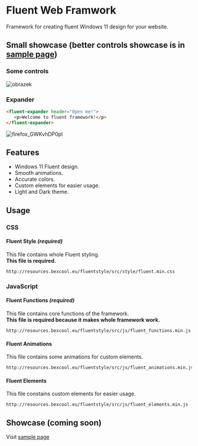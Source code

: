 # Fluent Web Framwork
 Framework for creating fluent Windows 11 design for your website.
 
## Small showcase (better controls showcase is in [sample page](http://resources.bexcool.eu/fluentstyle/showcase/index.html))
### Some controls
![obrazek](https://user-images.githubusercontent.com/53868994/151600056-709ddcb5-838a-4f69-a518-a249130aa712.png)
### Expander
```html
<fluent-expander header="Open me!">
   <p>Welcome to fluent framework!</p>
</fluent-expander>
```
![firefox_GWKvhDP0pl](https://user-images.githubusercontent.com/53868994/151600680-22a9beb1-b5e1-42b2-b3c4-115aed8be7fc.gif)

## Features
- Windows 11 Fluent design.
- Smooth animations.
- Accurate colors.
- Custom elements for easier usage.
- Light and Dark theme.

## Usage
### CSS
#### Fluent Style ***(required)***
This file contains whole Fluent styling.<br>
**This file is required.**
```
http://resources.bexcool.eu/fluentstyle/src/style/fluent.min.css
```
### JavaScript
#### Fluent Functions ***(required)***
This file contains core functions of the framework.<br>
**This file is required because it makes whole framework work.**
```
http://resources.bexcool.eu/fluentstyle/src/js/fluent_functions.min.js
```
#### Fluent Animations
This file contains some animations for custom elements.
```
http://resources.bexcool.eu/fluentstyle/src/js/fluent_animations.min.js
```
#### Fluent Elements
This file constains custom elements for easier usage.
```
http://resources.bexcool.eu/fluentstyle/src/js/fluent_elements.min.js
```
## Showcase (coming soon)
Visit [sample page](http://resources.bexcool.eu/fluentstyle/showcase/index.html)
